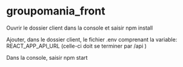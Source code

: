 # groupomania_front

Ouvrir le dossier client dans la console et saisir npm install

Ajouter, dans le dossier client, le fichier .env comprenant la variable: REACT_APP_API_URL (celle-ci doit se terminer par /api )

Dans la console, saisir npm start
